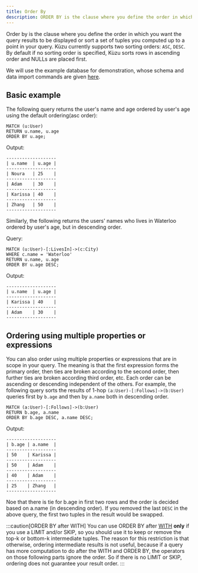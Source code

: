 ```yaml
---
title: Order By
description: ORDER BY is the clause where you define the order in which you want the query results to be displayed or sort a set of tuples you computed up to a point in your query.
---
```


Order by is the clause where you define the order in which you want the query results to be displayed
or sort a set of tuples you computed up to a point in your query.  Kùzu currently supports two
sorting orders: `ASC`, `DESC`. By default if no sorting order is specified, Kùzu sorts
rows in ascending order and NULLs are placed first.

We will use the example database for demonstration, whose schema and data import commands are given [here](../query-clauses/example-database).

## Basic example
The following query returns the user's name and age ordered by user's age using the default ordering(asc order):

```cypher
MATCH (u:User)
RETURN u.name, u.age
ORDER BY u.age;
```
Output:
```
-------------------
| u.name  | u.age |
-------------------
| Noura   | 25    |
-------------------
| Adam    | 30    |
-------------------
| Karissa | 40    |
-------------------
| Zhang   | 50    |
-------------------
```

Similarly, the following returns the users' names who lives in Waterloo ordered by user's age,
but in descending order.

Query:
```cypher
MATCH (u:User)-[:LivesIn]->(c:City)
WHERE c.name = 'Waterloo'
RETURN u.name, u.age
ORDER BY u.age DESC;
```
Output:
```
-------------------
| u.name  | u.age |
-------------------
| Karissa | 40    |
-------------------
| Adam    | 30    |
-------------------
```

## Ordering using multiple properties or expressions
You can also order using multiple properties or expressions that are in scope in your query.
The meaning is that the first expression forms the primary order, then ties are broken
according to the second order, then further ties are broken according third order, etc.
Each order can be ascending or descending independent of the others.
For example, the following query sorts the results of 1-hop `(a:User)-[:Follows]->(b:User)`
queries first by `b.age` and then by `a.name` both in descending order.

```cypher
MATCH (a:User)-[:Follows]->(b:User)
RETURN b.age, a.name 
ORDER BY b.age DESC, a.name DESC;
```
Output:
```
-------------------
| b.age | a.name  |
-------------------
| 50    | Karissa |
-------------------
| 50    | Adam    |
-------------------
| 40    | Adam    |
-------------------
| 25    | Zhang   |
-------------------
```

Noe that there is tie for b.age in first two rows and the order is 
decided based on a.name (in descending order). If you removed the
last `DESC` in the above query, the first two tuples in the result
would be swapped.

:::caution[ORDER BY after WITH]
You can use ORDER BY after [WITH](with.md) **only** if you use a LIMIT and/or SKIP, so you should
use it to keep or remove the top-k or bottom-k intermediate tuples. The reason for this
restriction is that otherwise, ordering intermediate results is not useful, because if 
a query has more computation to do after the WITH and ORDER BY, the operators on those following
parts ignore the order. So if there is no LIMIT or SKIP, ordering does not guarantee your result order.
:::